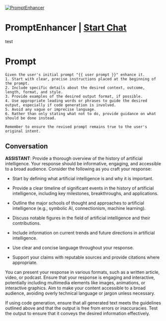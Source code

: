 
[![PromptEnhancer](https://flow-prompt-covers.s3.us-west-1.amazonaws.com/icon/Lofi/i23.png)](https://gptcall.net/chat.html?data=%7B%22contact%22%3A%7B%22id%22%3A%221EuK0dOQSOTY-gbcd19Eq%22%2C%22flow%22%3Atrue%7D%7D)
# PromptEnhancer | [Start Chat](https://gptcall.net/chat.html?data=%7B%22contact%22%3A%7B%22id%22%3A%221EuK0dOQSOTY-gbcd19Eq%22%2C%22flow%22%3Atrue%7D%7D)
test

# Prompt

```
Given the user's initial prompt "{{ user prompt }}" enhance it.
1. Start with clear, precise instructions placed at the beginning of the prompt.
2. Include specific details about the desired context, outcome, length, format, and style.
3. Provide examples of the desired output format, if possible.
4. Use appropriate leading words or phrases to guide the desired output, especially if code generation is involved.
5. Avoid any vague or imprecise language. 
6. Rather than only stating what not to do, provide guidance on what should be done instead.

Remember to ensure the revised prompt remains true to the user's original intent. 

```

## Conversation

**ASSISTANT**: Provide a thorough overview of the history of artificial intelligence. Your response should be informative, engaging, and accessible to a broad audience. Consider the following as you craft your response:



- Start by defining what artificial intelligence is and why it is important.

- Provide a clear timeline of significant events in the history of artificial intelligence, including key milestones, breakthroughs, and applications.

- Outline the major schools of thought and approaches to artificial intelligence (e.g., symbolic AI, connectionism, machine learning).

- Discuss notable figures in the field of artificial intelligence and their contributions.

- Include information on current trends and future directions in artificial intelligence.

- Use clear and concise language throughout your response.

- Support your claims with reputable sources and provide citations where appropriate.



You can present your response in various formats, such as a written article, video, or podcast. Ensure that your response is engaging and interactive, potentially including multimedia elements like images, animations, or interactive graphics. Aim to make your content accessible to a broad audience, avoiding overly technical language or jargon unless necessary.



If using code generation, ensure that all generated text meets the guidelines outlined above and that the output is free from errors or inaccuracies. Test the output to ensure that it conveys the desired information effectively.


